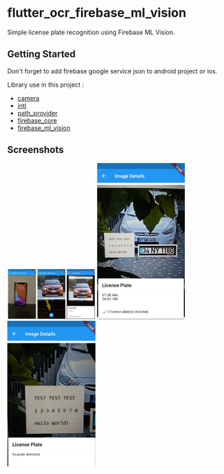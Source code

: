 # flutter_ocr_firebase_ml_vision

Simple license plate recognition using Firebase ML Vision.

## Getting Started

Don't forget to add firebase google service json to android project or ios.

Library use in this project :
- [camera](https://pub.dev/packages/camera)
- [intl](https://pub.dev/packages/intl)
- [path_provider](https://pub.dev/packages/path_provider)
- [firebase_core](https://pub.dev/packages/firebase_core)
- [firebase_ml_vision](https://pub.dev/packages/firebase_ml_vision)

## Screenshots
<img src="https://github.com/sibelsubasi/flutter_ocr_firebase_ml_vision/blob/master/assets/Capture.png" width="40%" height="40%">
<img src="https://github.com/sibelsubasi/flutter_ocr_firebase_ml_vision/blob/master/assets/icon/ss-1.jpg" width="40%" height="40%">
<img src="https://github.com/sibelsubasi/flutter_ocr_firebase_ml_vision/blob/master/assets/icon/ss-2.jpg" width="40%" height="40%">




